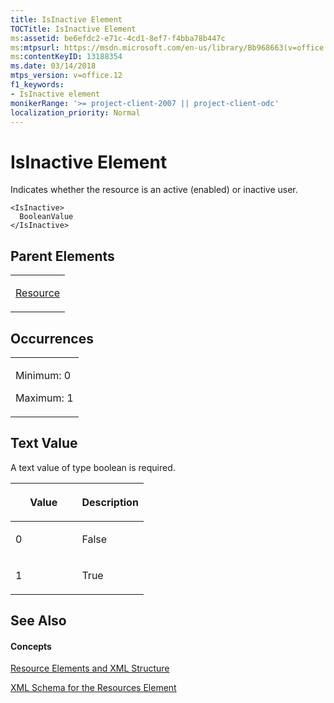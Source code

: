 ```yaml
---
title: IsInactive Element
TOCTitle: IsInactive Element
ms:assetid: be6efdc2-e71c-4cd1-8ef7-f4bba78b447c
ms:mtpsurl: https://msdn.microsoft.com/en-us/library/Bb968663(v=office.12)
ms:contentKeyID: 13188354
ms.date: 03/14/2018
mtps_version: v=office.12
f1_keywords:
- IsInactive element
monikerRange: '>= project-client-2007 || project-client-odc'
localization_priority: Normal
---
```


# IsInactive Element




Indicates whether the resource is an active (enabled) or inactive user.

    <IsInactive>
      BooleanValue
    </IsInactive>

## Parent Elements

<table>
<colgroup>
<col style="width: 100%" />
</colgroup>
<tbody>
<tr class="odd">
<td><p><a href="resource-element.md">Resource</a></p></td>
</tr>
</tbody>
</table>

## Occurrences

<table>
<colgroup>
<col style="width: 100%" />
</colgroup>
<tbody>
<tr class="odd">
<td><p>Minimum: 0</p>
<p>Maximum: 1</p></td>
</tr>
</tbody>
</table>

## Text Value

A text value of type boolean is required.

<table>
<colgroup>
<col style="width: 50%" />
<col style="width: 50%" />
</colgroup>
<thead>
<tr class="header">
<th><p>Value</p></th>
<th><p>Description</p></th>
</tr>
</thead>
<tbody>
<tr class="odd">
<td><p>0</p></td>
<td><p>False</p></td>
</tr>
<tr class="even">
<td><p>1</p></td>
<td><p>True</p></td>
</tr>
</tbody>
</table>

## See Also

#### Concepts

[Resource Elements and XML Structure](resource-elements-and-xml-structure.md)

[XML Schema for the Resources Element](xml-schema-for-the-resources-element.md)

